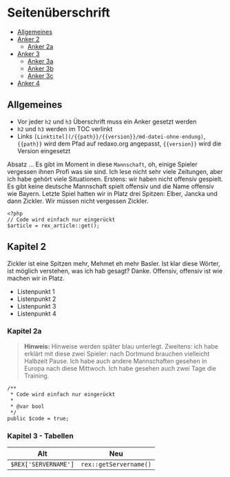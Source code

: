 # Seitenüberschrift

- [Allgemeines](#anker-1)
- [Anker 2](#anker-2)
    - [Anker 2a](#anker2a)
- [Anker 3](#anker-3)
    - [Anker 3a](#anker-3a)
    - [Anker 3b](#anker-3b)
    - [Anker 3c](#anker-3c)
- [Anker 4](#anker-4)

<a name="anker-1"></a>
## Allgemeines

- Vor jeder `h2` und `h3` Überschrift muss ein Anker gesetzt werden
- `h2` und `h3` werden im TOC verlinkt
- Links `[Linktitel](/{{path}}/{{version}}/md-datei-ohne-endung)`, `{{path}}` wird dem Pfad auf redaxo.org angepasst, `{{version}}` wird die Version eingesetzt

Absatz … Es gibt im Moment in diese `Mannschaft`, oh, einige Spieler vergessen ihnen Profi was sie sind. Ich lese nicht sehr viele Zeitungen, aber ich habe gehört viele Situationen. Erstens: wir haben nicht offensiv gespielt. Es gibt keine deutsche Mannschaft spielt offensiv und die Name offensiv wie Bayern. Letzte Spiel hatten wir in Platz drei Spitzen: Elber, Jancka und dann Zickler. Wir müssen nicht vergessen Zickler.

    <?php
    // Code wird einfach nur eingerückt
    $article = rex_article::get();
    

<a name="anker-2"></a>
## Kapitel 2

Zickler ist eine Spitzen mehr, Mehmet eh mehr Basler. Ist klar diese Wörter, ist möglich verstehen, was ich hab gesagt? Danke. Offensiv, offensiv ist wie machen wir in Platz.

- Listenpunkt 1
- Listenpunkt 2
- Listenpunkt 3
- Listenpunkt 4

<a name="anker-2a"></a>
### Kapitel 2a

> **Hinweis:** Hinweise werden später blau unterlegt. Zweitens: ich habe erklärt mit diese zwei Spieler: nach Dortmund brauchen vielleicht Halbzeit Pause. Ich habe auch andere Mannschaften gesehen in Europa nach diese Mittwoch. Ich habe gesehen auch zwei Tage die Training.

    /**
     * Code wird einfach nur eingerückt
     *
     * @var bool
     */
    public $code = true;

<a name="anker-3"></a>
### Kapitel 3 - Tabellen


Alt| Neu
------------- | -------------
`$REX['SERVERNAME']`  |  `rex::getServername()`

